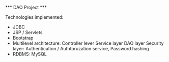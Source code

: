 *** DAO Project ***

Technologies implemented:

- JDBC
- JSP / Servlets
- Bootstrap
- Multilevel architecture:
  Controller lever
  Service layer
  DAO layer
  Security layer: Authentication / Authtoruzation service, Password hashing
- RDBMS: MySQL
